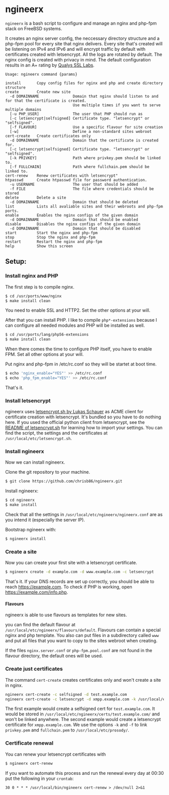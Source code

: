 # ngineerx

``ngineerx`` is a bash script to configure and manage an nginx and php-fpm stack on FreeBSD systems.

It creates an nginx server config, the neccessary directory structure and a php-fpm pool for every site that nginx delivers. Every site that's created will be listening on IPv4 and IPv6 and will encrypt traffic by default with certificates created with letsencrypt. All the logs are rotated by default. The nginx config is created with privacy in mind. The default configuration results in an A+ rating by [Qualys SSL Labs](https://www.ssllabs.com/ssltest/).

```text
Usage: ngineerx command {params}

install       Copy config files for nginx and php and create directory structure
create        Create new site
  -d DOMAINNAME               Domain that nginx should listen to and for that the certificate is created.
                              Use multiple times if you want to serve multiple domains
  [-u PHP_USER]               The user that PHP should run as
  [-c letsencrypt|selfsigned] Certificate type. "letsencrypt" or "selfsigned".
  [-f FLAVOUR]                Use a specific flavour for site creation
  [-w]                        Define a non-standard sites webroot
cert-create   Create certificates only
  -d DOMAINNAME               Domain that the certificate is created for.
  [-c letsencrypt|selfsigned] Certificate type. "letsencrypt" or "selfsigned".
  [-k PRIVKEY]                Path where privkey.pem should be linked to.
  [-f FULLCHAIN]              Path where fullchain.pem should be linked to.
cert-renew    Renew certificates with letsencrypt"
htpasswd      Create htpasswd file for password authentication.
  -u USERNAME                 The user that should be added
  -f FILE                     The file where credentials should be stored
delete        Delete a site
  -d DOMAINNAME               Domain that should be deleted
list          Lists all avaliable sites and their webroots and php-fpm ports.
enable        Enables the nginx configs of the given domain
  -d DOMAINNAME               Domain that should be enabled
disable       Disables the nginx configs of the given domain
  -d DOMAINNAME               Domain that should be disabled
start         Start the nginx and php-fpm
stop          Stop the nginx and php-fpm
restart       Restart the nginx and php-fpm
help          Show this screen
```

## Setup:

### Install nginx and PHP

The first step is to compile nginx.

```bash
$ cd /usr/ports/www/nginx
$ make install clean
```
You need to enable SSL and HTTP2. Set the other options at your will.

After that you can install PHP. I like to compile ``php*-extensions`` because I can configure all needed modules and PHP will be installed as well.
```bash
$ cd /usr/ports/lang/php56-extensions
$ make install clean
```

When there comes the time to configure PHP itself, you have to enable FPM. Set all other options at your will.

Put nginx and php-fpm in /etc/rc.conf so they will be startet at boot time.
```bash
$ echo 'nginx_enable="YES"' >> /etc/rc.conf
$ echo 'php_fpm_enable="YES"' >> /etc/rc.conf
```

That's it.

### Install letsencrypt

ngineerx uses [letsencrypt.sh by Lukas Schauer](https://github.com/lukas2511/letsencrypt.sh) as ACME client for certificate creation with letsencrypt. It's bundled so you have to do nothing here. If you used the official python client from letsencrypt, see the [README of letsencrypt.sh](https://github.com/lukas2511/letsencrypt.sh/blob/master/README.md) for learning how to import your settings. You can find the script, the settings and the certificates at ``/usr/local/etc/letsencrypt.sh``.

### Install ngineerx

Now we can install ngineerx.

Clone the git repository to your machine.

```bash
$ git clone https://github.com/chrisb86/ngineerx.git
```

Install ngineerx:

```bash
$ cd ngineerx
$ make install
```

Check that all the settings in ``/usr/local/etc/ngineerx/ngineerx.conf`` are as you intend it (especially the server IP).

Bootstrap ngineerx with:

```bash
$ ngineerx install
```

### Create a site

Now you can create your first site with a letsencrypt certificate.

```bash
$ ngineerx create -d example.com -d www.example.com -c letsencrypt
```

That's it. If your DNS records are set up correctly, you should be able to reach https://example.com. To check if PHP is working, open https://example.com/info.php.

#### Flavours

ngineerx is able to use flavours as templates for new sites.

you can find the default flavour at ``/usr/local/etc/ngineerx/flavours/default``. Flavours can contain a special nginx and php template. You also can put files in a subdirectory called ``www`` and put all files that you want to copy to the sites webroot when creating.

If the files ``nginx.server.conf`` or ``php-fpm.pool.conf`` are not found in the flavour directory, the default ones will be used.

### Create just certificates

The command ``cert-create`` creates certificates only and won't create a site in nginx.

```bash
ngineerx cert-create -c selfsigned -d test.example.com
ngineerx cert-create -c letsencrypt -d xmpp.example.com -k /usr/local/etc/prosody/privkey.pem -f /usr/local/etc/prosody/fullchain.pem
```

The first example would create a selfsigned cert for ``test.example.com``. It would be stored in ``/usr/local/etc/ngineerx/certs/test.example.com/`` and won't be linked anywhere.
The second example would create a letsencrypt certificate for ``xmpp.example.com``. We use the options ``-k`` and ``-f`` to link ``privkey.pem`` and ``fullchain.pem`` to ``/usr/local/etc/prosody/``.


### Certificate renewal

You can renew your letsencrypt certificates with
```bash
$ ngineerx cert-renew
```

If you want to automate this process and run the renewal every day at 00:30 put the following in your ``crontab``:

```cron
30 0 * * * /usr/local/bin/ngineerx cert-renew > /dev/null 2>&1
```

